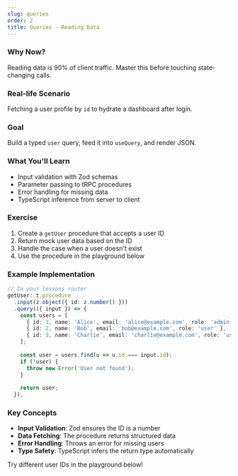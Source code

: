 ```yaml
---
slug: queries
order: 2
title: Queries - Reading Data
---
```


### Why Now?
Reading data is 90% of client traffic. Master this before touching state-changing calls.

### Real-life Scenario
Fetching a user profile by `id` to hydrate a dashboard after login.

### Goal
Build a typed `user` query, feed it into `useQuery`, and render JSON.

### What You'll Learn
- Input validation with Zod schemas
- Parameter passing to tRPC procedures
- Error handling for missing data
- TypeScript inference from server to client

### Exercise

1. Create a `getUser` procedure that accepts a user ID
2. Return mock user data based on the ID
3. Handle the case when a user doesn't exist
4. Use the procedure in the playground below

### Example Implementation

```ts
// In your lessons router
getUser: t.procedure
  .input(z.object({ id: z.number() }))
  .query(({ input }) => {
    const users = [
      { id: 1, name: 'Alice', email: 'alice@example.com', role: 'admin' },
      { id: 2, name: 'Bob', email: 'bob@example.com', role: 'user' },
      { id: 3, name: 'Charlie', email: 'charlie@example.com', role: 'user' },
    ];
    
    const user = users.find(u => u.id === input.id);
    if (!user) {
      throw new Error('User not found');
    }
    
    return user;
  }),
```

### Key Concepts
- **Input Validation**: Zod ensures the ID is a number
- **Data Fetching**: The procedure returns structured data
- **Error Handling**: Throws an error for missing users
- **Type Safety**: TypeScript infers the return type automatically

Try different user IDs in the playground below! 
